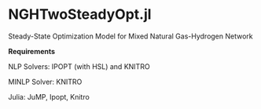# NGHTwoSteadyOpt.jl
Steady-State Optimization Model for Mixed Natural Gas-Hydrogen Network

**Requirements**

NLP Solvers: IPOPT (with HSL) and KNITRO

MINLP Solver: KNITRO

Julia: JuMP, Ipopt, Knitro
